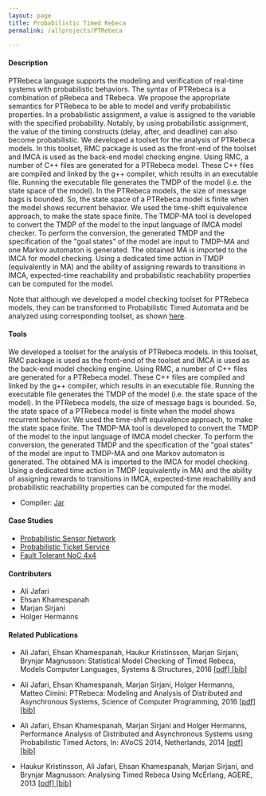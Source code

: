 ```yaml
---
layout: page
title: Probabilistic Timed Rebeca
permalink: /allprojects/PTRebeca

---
```


#### Description
PTRebeca language supports the modeling and verification of real-time systems with
probabilistic behaviors. The syntax of PTRebeca is a combination of pRebeca and TRebeca. We propose the appropriate semantics for PTRebeca to be able to model and verify probabilistic properties. In a probabilistic assignment, a value is assigned to the variable with the specified probability. Notably, by using probabilistic
assignment, the value of the timing constructs (delay, after, and deadline) can also become probabilistic.
We developed a toolset for the analysis of PTRebeca models. In this toolset, RMC package is used as the front-end of the toolset and IMCA is used as the back-end model checking engine. Using RMC, a number of C++ files are generated for a PTRebeca model. These C++ files are compiled and linked by the g++ compiler, which results in an executable file. Running the executable file generates the TMDP of the model (i.e. the state space of the model). In the PTRebeca models, the size of message bags is bounded. So, the state space of a PTRebeca model is finite when the model shows recurrent behavior. We used the time-shift equivalence approach, to make the state space finite.
The TMDP-MA tool is developed to convert the TMDP of the model to the input language of IMCA model checker. To perform the conversion, the generated TMDP and the specification of the "goal states" of the model are input to TMDP-MA and one Markov automaton is generated. The obtained MA is imported to the IMCA for model checking. Using a dedicated time action in TMDP (equivalently in MA) and the ability of assigning rewards to transitions in IMCA, expected-time reachability and probabilistic reachability properties can be computed for the model.

Note that although we developed a model checking toolset for PTRebeca models, they can be transformed to Probabilistic Timed Automata and be analyzed using corresponding toolset, as shown [here](http://rebeca.cs.ru.is/files/Documents/How-to-Model-PTRebeca-by-Parallel-Composition-of-PTA.pdf).

#### Tools
We developed a toolset for the analysis of PTRebeca models. In this toolset, RMC package is used as the front-end of the toolset and IMCA is used as the back-end model checking engine. Using RMC, a number of C++ files are generated for a PTRebeca model. These C++ files are compiled and linked by the g++ compiler, which results in an executable file. Running the executable file generates the TMDP of the model (i.e. the state space of the model). In the PTRebeca models, the size of message bags is bounded. So, the state space of a PTRebeca model is finite when the model shows recurrent behavior. We used the time-shift equivalence approach, to make the state space finite.
The TMDP-MA tool is developed to convert the TMDP of the model to the input language of IMCA model checker. To perform the conversion, the generated TMDP and the specification of the "goal states" of the model are input to TMDP-MA and one Markov automaton is generated. The obtained MA is imported to the IMCA for model checking. Using a dedicated time action in TMDP (equivalently in MA) and the ability of assigning rewards to transitions in IMCA, expected-time reachability and probabilistic reachability properties can be computed for the model.

* Compiler: [Jar]()

#### Case Studies
* [Probabilistic Sensor Network](/allprojects/PTRebecaExamples/ProbabilisticSensorNetwork)
* [Probabilistic Ticket Service](/allprojects/PTRebecaExamples/ProbabilisticTicketService)
* [Fault Tolerant NoC 4x4](/allprojects/PTRebecaExamples/FaultTolerantNoC4x4)

#### Contributers
* Ali Jafari
* Ehsan Khamespanah
* Marjan Sirjani
* Holger Hermanns

#### Related Publications
* Ali Jafari, Ehsan Khamespanah, Haukur Kristinsson, Marjan Sirjani, Brynjar Magnusson: Statistical Model Checking of Timed Rebeca, Models Computer Languages, Systems & Structures, 2016 [ [pdf] ](/assets/papers/2016/COMLAN-D-15-00041R1-revised.pdf) [ [bib] ](http://dblp.uni-trier.de/rec/bibtex/journals/cl/JafariKKSM16)

* Ali Jafari, Ehsan Khamespanah, Marjan Sirjani, Holger Hermanns, Matteo Cimini: PTRebeca: Modeling and Analysis of Distributed and Asynchronous Systems, Science of Computer Programming, 2016 [ [pdf] ](/assets/papers/2016/SCICO-D-15-00126R1-revised.pdf) [ [bib] ](http://dblp.uni-trier.de/rec/bibtex/journals/scp/JafariKSHC16)

* Ali Jafari, Ehsan Khamespanah, Marjan Sirjani and Holger Hermanns, Performance Analysis of Distributed and Asynchronous Systems using Probabilistic Timed Actors, In: AVoCS 2014, Netherlands, 2014 [ [pdf] ](/assets/papers/2014/Performance-Analysis-of-Distibuted-and-Asynchronous-Systems-using-Probabilistic-Timed-Actors.pdf) [ [bib] ](http://dblp.uni-trier.de/rec/bibtex/journals/eceasst/JafariKSH14)

* Haukur Kristinsson, Ali Jafari, Ehsan Khamespanah, Marjan Sirjani, and Brynjar Magnusson: Analysing Timed Rebeca Using McErlang, AGERE, 2013 [ [pdf] ](/assets/papers/2013/Analysing-Timed-Rebeca-Using-McErlang.pdf) [ [bib] ](http://dblp.uni-trier.de/rec/bibtex/conf/agere/KristinssonJKMS13)

